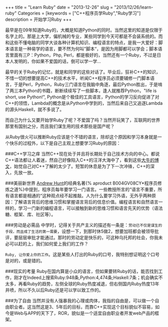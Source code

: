 +++
title = "Learn Ruby"
date = "2013-12-26"
slug = "2013/12/26/learn-ruby"
Categories = [keywords = ["C++程序员学Ruby","Ruby学习"]
description = 开始学习Ruby
+++

  最早是在09年知道Ruby的，大概是知道Python的同时。当然这里的知道是仅限于名字上的。那是上大学，偏机械的专业，某些同学到今天可都是不会装系统的。而和这些不懂电脑的同学大谈各种计算机知识、编程语言的特点，是我一大爱好：脚本语言是一种易学的语言，要不然为何叫”脚本“，是因为用脚都可以学会；脚本语言里面有三P：Python，Php, Perl，都是极好的，当然还有一个Ruby，不过是日本人发明的，你如果不爱国的话，倒可以学一学...

  最早的关于Ruby的记忆，就是和同学的这些对话了。毕业后，狂补C++的知识，不惜一切的想要提高C++的技术水平，听闻C++程序员必须要辅修一门脚本语言，于是Perl，Python，Ruby三门语言在我脑中角逐，最后Python胜出，于是啃了两三本Python的书籍，断断续续写了一些脚本，逢人就推荐Python，"life is short, use Python!", Python是个极佳的工具语言，Python的学习反向促进了对C++的领悟，Lambda的概念是从Python中学到的，当然后来自己又追逐Lambda的源头Haskell，就不多说了。

  而自己为什么又要开始学Ruby了呢？不爱国了吗？当然开玩笑了，互联网的世界那里有国别之分，而且我们谋生用的技术那些是国产呢？

  从Ruby很火可以推断Ruby应该是个不错的语言，除却这个原因和学习本身就是一个快乐的过程外，以下是自己主观上想要学习Ruby的原因：

###C++学习之痒
当然C++现在处于并且将长期处于自己技术方向的中心。都说C++语法都让人着迷，然自己好像陷入C++的汪洋大海中了，看到这些[大牛的博文][1]，始觉自己对C++了解的太少了。短暂的休息是为了下一次冲锋，C++的深入，先放一放。

###美丽新世界
[Andrew Hunt][2]的经典名著{% aproduct B004GV08CY*程序员修炼之道%}中提到，程序员每年要学习一门语言。一些教授所言的“语言不重要，所有语言都是相通的“这种观点经不起推敲。人为什么要学习外语，无外乎两种原因：了解语言背后的思维习惯和掌握语言背后的信息价值。编程语言和自然语言一样的，学习一门新的编程语言，可以接触到新的思维习惯和语言先天的优势（语法糖、框架、库、社区等）。

###劳动是必需品
中学时，记得关于共产主义的描述有一条是：`劳动已不仅是谋生的手段，而且成了生活的第一需要`，设想一下，到那时休5做2，想要加班都会被领导批评，要层层审批才能通过。那时的劳动定是快乐的，可这种乌托邦的社会，你我未必可以赶的上，我们如何爱上我们的工作？

`Ruby, 让你爱上你的工作`。这是某些人打出的Ruby的口号，我特别想证明这个口号是对的，或是错的。

###现实的考量
Ruby在国内算是小众的语言，但如果要转Ruby的话，能否找到工作，刚才在Indeed上搜索Ruby:948条,Python:4,474条;Haskell:7条；机会确实不太多，再看Ruby的趋势，左侧全球的Ruby热度减退，但右侧国内Ruby热度13年井喷，所以不久以后Ruby还是可以学以致工作的。

<script type="text/javascript" src="//www.google.com/trends/embed.js?hl=en-US&q=/m/06ff5&cmpt=q&content=1&cid=TIMESERIES_GRAPH_0&export=5&w=400&h=330"></script>

<script type="text/javascript" src="//www.google.com/trends/embed.js?hl=en-US&q=Ruby&geo=CN&cmpt=geo&content=1&cid=TIMESERIES_GRAPH_0&export=5&w=350&h=330"></script>
###为了自由
当然并没有人强暴我的心理或肉体，我指的自由是，可以做一个自由职业者。这当然这是3、5年后的目标，而靠C++实现这个目标貌似不容易，如今是Web与APP的天下了，ROR，貌似是一个适宜自由职业者开发web产品的框架。



[1]: /blog/2013/12/12/cpp-blogs/
[2]: http://en.wikipedia.org/wiki/Andy_Hunt_(author)
